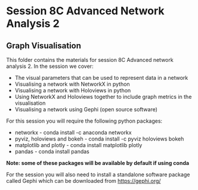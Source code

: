 # Session 8C Advanced Network Analysis 2
## Graph Visualisation
This folder contains the materials for session 8C Advanced network analysis 2. In the session we cover:
* The visual parameters that can be used to represent data in a network
* Visualising a network with NetworkX in python
* Visualising a network with Holoviews in python
* Using NetworkX and Holoviews together to include graph metrics in the visualisation
* Visualising a network using Gephi (open source software)

For this session you will require the following python packages:
* networkx - conda install -c anaconda networkx
* pyviz, holoviews and bokeh - conda install -c pyviz holoviews bokeh
* matplotlib and plotly - conda install matplotlib plotly
* pandas - conda install pandas

**Note: some of these packages will be available by default if using conda**

For the session you will also need to install a standalone software package called Gephi which can be downloaded from https://gephi.org/
